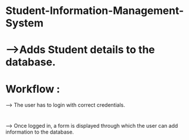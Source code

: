 # Student-Information-Management-System

# -->Adds Student details to the database.

# Workflow :

--> The user has to login with correct credentials.
#
--> Once logged in, a form is displayed through which the user can add information to the database.
